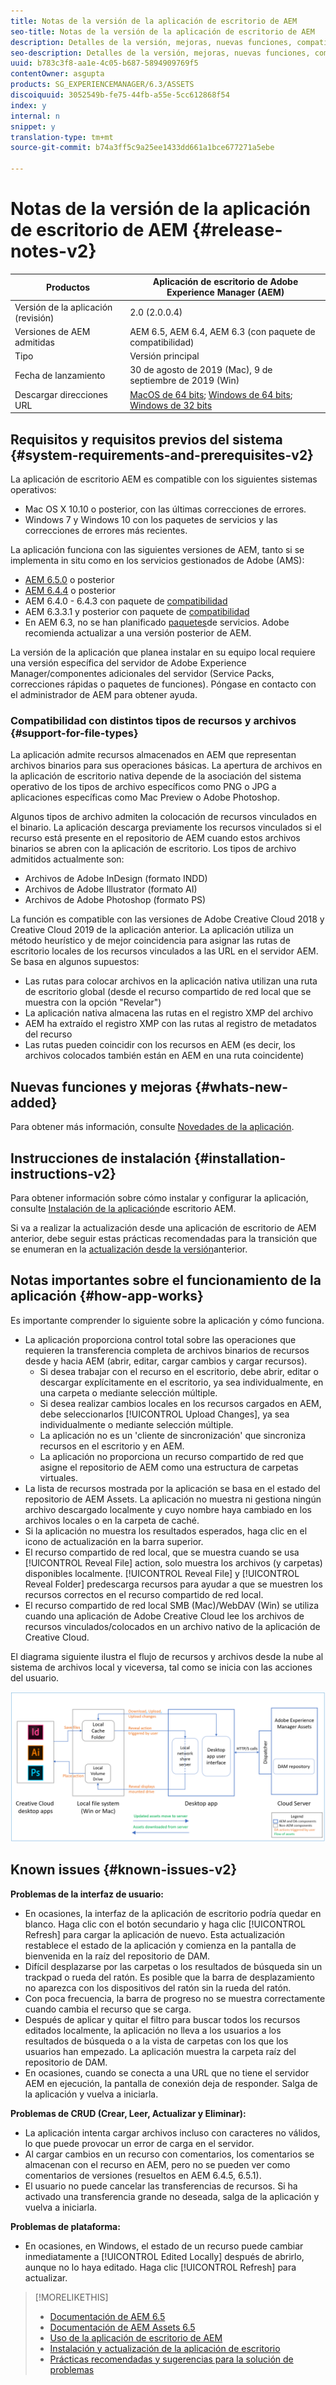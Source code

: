 ```yaml
---
title: Notas de la versión de la aplicación de escritorio de AEM
seo-title: Notas de la versión de la aplicación de escritorio de AEM
description: Detalles de la versión, mejoras, nuevas funciones, compatibilidad y vínculos de descarga para la aplicación de escritorio de AEM v1.x.
seo-description: Detalles de la versión, mejoras, nuevas funciones, compatibilidad y vínculos de descarga para la aplicación de escritorio de AEM v1.x.
uuid: b783c3f8-aa1e-4c05-b687-5894909769f5
contentOwner: asgupta
products: SG_EXPERIENCEMANAGER/6.3/ASSETS
discoiquuid: 3052549b-fe75-44fb-a55e-5cc612868f54
index: y
internal: n
snippet: y
translation-type: tm+mt
source-git-commit: b74a3ff5c9a25ee1433dd661a1bce677271a5ebe

---
```



# Notas de la versión de la aplicación de escritorio de AEM {#release-notes-v2}

| Productos | Aplicación de escritorio de Adobe Experience Manager (AEM) |
|---------------|--------------------------------------------------------------------|
| Versión de la aplicación (revisión) | 2.0 (2.0.0.4) |
| Versiones de AEM admitidas | AEM 6.5, AEM 6.4, AEM 6.3 (con paquete de compatibilidad) |
| Tipo | Versión principal |
| Fecha de lanzamiento | 30 de agosto de 2019 (Mac), 9 de septiembre de 2019 (Win) |
| Descargar direcciones URL | [MacOS de 64 bits](https://download.macromedia.com/aem-assets-companion-app/aem-desktop-osx-2.0.0.4.dmg); [Windows de 64 bits](https://download.macromedia.com/aem-assets-companion-app/aem-desktop-win64-2.0.0.4.exe); [Windows de 32 bits](https://download.macromedia.com/aem-assets-companion-app/aem-desktop-win32-2.0.0.4.exe) |

## Requisitos y requisitos previos del sistema {#system-requirements-and-prerequisites-v2}

La aplicación de escritorio AEM es compatible con los siguientes sistemas operativos:

* Mac OS X 10.10 o posterior, con las últimas correcciones de errores.
* Windows 7 y Windows 10 con los paquetes de servicios y las correcciones de errores más recientes.

La aplicación funciona con las siguientes versiones de AEM, tanto si se implementa in situ como en los servicios gestionados de Adobe (AMS):

* [AEM 6.5.0](https://helpx.adobe.com/experience-manager/6-5/release-notes.html) o posterior
* [AEM 6.4.4](https://helpx.adobe.com/experience-manager/6-4/release-notes/sp-release-notes.html) o posterior
* AEM 6.4.0 - 6.4.3 con paquete de [compatibilidad](https://www.adobeaemcloud.com/content/marketplace/marketplaceProxy.html?packagePath=/content/companies/public/adobe/packages/cq640/featurepack/adobe-asset-link-support)
* AEM 6.3.3.1 y posterior con paquete de [compatibilidad](https://www.adobeaemcloud.com/content/marketplace/marketplaceProxy.html?packagePath=/content/companies/public/adobe/packages/cq640/featurepack/adobe-asset-link-support)
* En AEM 6.3, no se han planificado [paquetes](https://helpx.adobe.com/experience-manager/maintenance-releases-roadmap.html)de servicios. Adobe recomienda actualizar a una versión posterior de AEM.

La versión de la aplicación que planea instalar en su equipo local requiere una versión específica del servidor de Adobe Experience Manager/componentes adicionales del servidor (Service Packs, correcciones rápidas o paquetes de funciones). Póngase en contacto con el administrador de AEM para obtener ayuda.

### Compatibilidad con distintos tipos de recursos y archivos {#support-for-file-types}

La aplicación admite recursos almacenados en AEM que representan archivos binarios para sus operaciones básicas. La apertura de archivos en la aplicación de escritorio nativa depende de la asociación del sistema operativo de los tipos de archivo específicos como PNG o JPG a aplicaciones específicas como Mac Preview o Adobe Photoshop.

Algunos tipos de archivo admiten la colocación de recursos vinculados en el binario. La aplicación descarga previamente los recursos vinculados si el recurso está presente en el repositorio de AEM cuando estos archivos binarios se abren con la aplicación de escritorio. Los tipos de archivo admitidos actualmente son:

* Archivos de Adobe InDesign (formato INDD)
* Archivos de Adobe Illustrator (formato AI)
* Archivos de Adobe Photoshop (formato PS)

La función es compatible con las versiones de Adobe Creative Cloud 2018 y Creative Cloud 2019 de la aplicación anterior. La aplicación utiliza un método heurístico y de mejor coincidencia para asignar las rutas de escritorio locales de los recursos vinculados a las URL en el servidor AEM. Se basa en algunos supuestos:

* Las rutas para colocar archivos en la aplicación nativa utilizan una ruta de escritorio global (desde el recurso compartido de red local que se muestra con la opción "Revelar")
* La aplicación nativa almacena las rutas en el registro XMP del archivo
* AEM ha extraído el registro XMP con las rutas al registro de metadatos del recurso
* Las rutas pueden coincidir con los recursos en AEM (es decir, los archivos colocados también están en AEM en una ruta coincidente)

## Nuevas funciones y mejoras {#whats-new-added}

Para obtener más información, consulte [Novedades de la aplicación](introduction.md#whats-new-v2).

## Instrucciones de instalación {#installation-instructions-v2}

Para obtener información sobre cómo instalar y configurar la aplicación, consulte [Instalación de la aplicación](install-upgrade.md)de escritorio AEM.

Si va a realizar la actualización desde una aplicación de escritorio de AEM anterior, debe seguir estas prácticas recomendadas para la transición que se enumeran en la [actualización desde la versión](install-upgrade.md#upgrade-from-previous-version)anterior.

## Notas importantes sobre el funcionamiento de la aplicación {#how-app-works}

Es importante comprender lo siguiente sobre la aplicación y cómo funciona.

* La aplicación proporciona control total sobre las operaciones que requieren la transferencia completa de archivos binarios de recursos desde y hacia AEM (abrir, editar, cargar cambios y cargar recursos).
   * Si desea trabajar con el recurso en el escritorio, debe abrir, editar o descargar explícitamente en el escritorio, ya sea individualmente, en una carpeta o mediante selección múltiple.
   * Si desea realizar cambios locales en los recursos cargados en AEM, debe seleccionarlos [!UICONTROL Upload Changes], ya sea individualmente o mediante selección múltiple.
   * La aplicación no es un 'cliente de sincronización' que sincroniza recursos en el escritorio y en AEM.
   * La aplicación no proporciona un recurso compartido de red que asigne el repositorio de AEM como una estructura de carpetas virtuales.
* La lista de recursos mostrada por la aplicación se basa en el estado del repositorio de AEM Assets. La aplicación no muestra ni gestiona ningún archivo descargado localmente y cuyo nombre haya cambiado en los archivos locales o en la carpeta de caché.
* Si la aplicación no muestra los resultados esperados, haga clic en el icono de actualización en la barra superior.
* El recurso compartido de red local, que se muestra cuando se usa [!UICONTROL Reveal File] action, solo muestra los archivos (y carpetas) disponibles localmente. [!UICONTROL Reveal File] y [!UICONTROL Reveal Folder] predescarga recursos para ayudar a que se muestren los recursos correctos en el recurso compartido de red local.
* El recurso compartido de red local SMB (Mac)/WebDAV (Win) se utiliza cuando una aplicación de Adobe Creative Cloud lee los archivos de recursos vinculados/colocados en un archivo nativo de la aplicación de Creative Cloud.

El diagrama siguiente ilustra el flujo de recursos y archivos desde la nube al sistema de archivos local y viceversa, tal como se inicia con las acciones del usuario.

![Flujo de recursos desde el servidor AEM a las aplicaciones de escritorio nativas a través de la aplicación de escritorio](assets/do-not-localize/da20_flow_diagram.png)

## Known issues {#known-issues-v2}

**Problemas de la interfaz de usuario:**
* En ocasiones, la interfaz de la aplicación de escritorio podría quedar en blanco. Haga clic con el botón secundario y haga clic [!UICONTROL Refresh] para cargar la aplicación de nuevo. Esta actualización restablece el estado de la aplicación y comienza en la pantalla de bienvenida en la raíz del repositorio de DAM. <!-- CQ-4270267 -->
* Difícil desplazarse por las carpetas o los resultados de búsqueda sin un trackpad o rueda del ratón. Es posible que la barra de desplazamiento no aparezca con los dispositivos del ratón sin la rueda del ratón. <!-- CQ-4269947 -->
* Con poca frecuencia, la barra de progreso no se muestra correctamente cuando cambia el recurso que se carga.
* Después de aplicar y quitar el filtro para buscar todos los recursos editados localmente, la aplicación no lleva a los usuarios a los resultados de búsqueda o a la vista de carpetas con los que los usuarios han empezado. La aplicación muestra la carpeta raíz del repositorio de DAM.
* En ocasiones, cuando se conecta a una URL que no tiene el servidor AEM en ejecución, la pantalla de conexión deja de responder. Salga de la aplicación y vuelva a iniciarla.

**Problemas de CRUD (Crear, Leer, Actualizar y Eliminar):**
* La aplicación intenta cargar archivos incluso con caracteres no válidos, lo que puede provocar un error de carga en el servidor. <!-- CQ-4273652 -->
* Al cargar cambios en un recurso con comentarios, los comentarios se almacenan con el recurso en AEM, pero no se pueden ver como comentarios de versiones (resueltos en AEM 6.4.5, 6.5.1). <!-- CQ-4268990 -->
* El usuario no puede cancelar las transferencias de recursos. Si ha activado una transferencia grande no deseada, salga de la aplicación y vuelva a iniciarla. <!-- CQ-4278940 -->

**Problemas de plataforma:**
* En ocasiones, en Windows, el estado de un recurso puede cambiar inmediatamente a [!UICONTROL Edited Locally] después de abrirlo, aunque no lo haya editado. Haga clic [!UICONTROL Refresh] para actualizar.

>[!MORELIKETHIS]
>
>* [Documentación de AEM 6.5](https://helpx.adobe.com/support/experience-manager/6-5.html)
>* [Documentación de AEM Assets 6.5](https://docs.adobe.com/content/help/en/experience-manager-64/assets/home.html)
>* [Uso de la aplicación de escritorio de AEM](using.md)
>* [Instalación y actualización de la aplicación de escritorio](install-upgrade.md)
>* [Prácticas recomendadas y sugerencias para la solución de problemas](troubleshoot.md)

